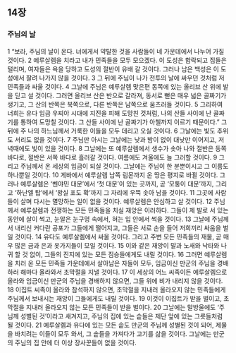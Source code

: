 ## 14장
### 주님의 날
1 “보라, 주님의 날이 온다. 너에게서 약탈한 것을 사람들이 네 가운데에서 나누어 가질 것이다.
2 예루살렘을 치라고 내가 민족들을 모두 모으겠다. 이 도성은 함락되고 집들은 털리며, 여자들은 욕을 당하고 도성의 절반이 유배 갈 것이다. 그러나 남은 백성은 이 도성에서 잘려 나가지 않을 것이다.
3 그 뒤에 주님이 나가 전투의 날에 싸우던 것처럼 저 민족들과 싸울 것이다.
4 그날에 주님은 예루살렘 맞은편 동쪽에 있는 올리브 산 위에 발을 딛고 설 것이다. 그러면 올리브 산은 반으로 갈라져, 동서로 뻗은 매우 넓은 골짜기가 생기고, 그 산의 반쪽은 북쪽으로, 다른 반쪽은 남쪽으로 움츠러들 것이다.
5 그리하여 너희는 유다 임금 우찌야 시대에 지진을 피해 도망친 것처럼, 나의 산들 사이에 난 골짜기를 통하여 도망칠 것이다. 그 산들 사이에 난 골짜기가 아첼까지 이르기 때문이다.” 그 뒤에 주 나의 하느님께서 거룩한 이들을 모두 데리고 오실 것이다.
6 그날에는 빛도 추위도 서리도 없을 것이다.
7 주님만 아시는 그날에는 낮과 밤이 없이 대낮만 이어지고, 저녁때에도 빛이 있을 것이다.
8 그날에는 또 예루살렘에서 생수가 솟아 나와 절반은 동쪽 바다로, 절반은 서쪽 바다로 흘러갈 것이다. 여름에도 겨울에도 늘 그러할 것이다.
9 그리고 주님께서 온 세상의 임금이 되실 것이다. 그날에는 주님이 한 분뿐이시고 그 이름도 하나뿐일 것이다.
10 게바에서 예루살렘 남쪽 림몬까지 온 땅은 평지로 바뀔 것이다. 그러나 예루살렘은 ‘벤야민 대문’에서 ‘첫 대문’이 있는 곳까지, 곧 ‘모퉁이 대문’까지, 그리고 ‘하난엘 탑’에서 ‘왕실 포도 확’까지 그 자리에 우뚝 솟아 남을 것이다.
11 그곳에 사람들이 살며 다시는 멸망하는 일이 없을 것이다. 예루살렘은 안심하고 살 것이다.
12 주님께서 예루살렘과 전쟁하는 모든 민족들을 치실 재앙은 이러하다. 그들이 제 발로 서 있는 동안에 살이 썩고, 눈알은 눈구멍 속에서, 혀는 입 안에서 썩을 것이다.
13 그날에 주님께서 내리신 커다란 공포가 그들에게 떨어지고, 그들은 서로 손을 들어 저희끼리 싸움을 벌일 것이다.
14 유다도 예루살렘에서 싸울 것이다. 그리고 주변 모든 민족들의 재물, 곧 매우 많은 금과 은과 옷가지들이 모일 것이다.
15 이와 같은 재앙이 말과 노새와 낙타와 나귀 할 것 없이, 그들의 진지에 있는 모든 짐승들에게도 내릴 것이다.
16 그러면 예루살렘을 치러 온 모든 민족들 가운데에서 살아남은 자들이 모두, 임금이신 만군의 주님을 경배하러 해마다 올라와서 초막절을 지낼 것이다.
17 이 세상의 어느 씨족이든 예루살렘으로 올라와 임금이신 만군의 주님을 경배하지 않으면, 그들 위에 비가 내리지 않을 것이다.
18 이집트 씨족이 올라와 참석하지 않으면, 초막절을 지내러 올라오지 않는 민족들에게 주님께서 보내시는 재앙이 그들에게도 내릴 것이다.
19 이것이 이집트가 받을 벌이고, 초막절을 지내러 올라오지 않는 모든 민족들이 받을 벌이다.
20 그날에는 말방울에도 ‘주님께 성별된 것’이라고 새겨지고, 주님의 집에 있는 솥들은 제단 앞에 있는 그릇들처럼 될 것이다.
21 예루살렘과 유다에 있는 모든 솥도 만군의 주님께 성별된 것이 되어, 제물을 바치려는 이들이 모두 와서, 그 솥들을 가져다가 고기를 삶을 것이다. 그날에는 만군의 주님의 집 안에 더 이상 장사꾼들이 없을 것이다.
